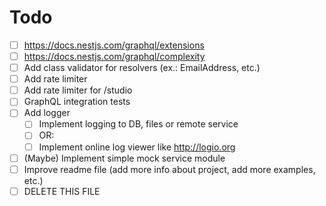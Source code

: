 # Todo

- [ ] https://docs.nestjs.com/graphql/extensions
- [ ] https://docs.nestjs.com/graphql/complexity
- [ ] Add class validator for resolvers (ex.: EmailAddress, etc.)
- [ ] Add rate limiter
- [ ] Add rate limiter for /studio
- [ ] GraphQL integration tests
- [ ] Add logger
  - [ ] Implement logging to DB, files or remote service
  - [ ] OR:
  - [ ] Implement online log viewer like http://logio.org
- [ ] (Maybe) Implement simple mock service module
- [ ] Improve readme file (add more info about project, add more examples, etc.)
- [ ] DELETE THIS FILE
